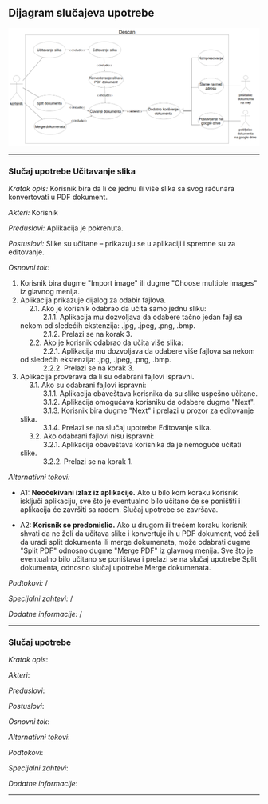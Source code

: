 ## Dijagram slučajeva upotrebe
![](dijagram_slucajeva_upotrebe.png) 
___

### Slučaj upotrebe Učitavanje slika
_Kratak opis:_ Korisnik bira da li će jednu ili više slika sa svog računara konvertovati u PDF dokument.

_Akteri:_ Korisnik

_Preduslovi:_ Aplikacija je pokrenuta.

_Postuslovi:_ Slike su učitane – prikazuju se u aplikaciji i spremne su za editovanje.

_Osnovni tok:_ 

1. Korisnik bira dugme "Import image" ili dugme "Choose multiple images" iz glavnog menija.
2. Aplikacija prikazuje dijalog za odabir fajlova.
<br>&emsp; 2.1. Ako je korisnik odabrao da učita samo jednu sliku:
<br>&emsp;&emsp;&emsp; 2.1.1. Aplikacija mu dozvoljava da odabere tačno jedan fajl sa nekom od sledećih ekstenzija: .jpg, .jpeg, .png, .bmp.
<br>&emsp;&emsp;&emsp; 2.1.2. Prelazi se na korak 3.
<br>&emsp; 2.2. Ako je korisnik odabrao da učita više slika:
<br>&emsp;&emsp;&emsp; 2.2.1. Aplikacija mu dozvoljava da odabere više fajlova sa nekom od sledećih ekstenzija: .jpg, .jpeg, .png, .bmp.
<br>&emsp;&emsp;&emsp; 2.2.2. Prelazi se na korak 3.
3. Aplikacija proverava da li su odabrani fajlovi ispravni.
<br>&emsp; 3.1. Ako su odabrani fajlovi ispravni:
<br>&emsp;&emsp;&emsp; 3.1.1. Aplikacija obaveštava korisnika da su slike uspešno učitane.
<br>&emsp;&emsp;&emsp; 3.1.2. Aplikacija omogućava korisniku da odabere dugme "Next".
<br>&emsp;&emsp;&emsp; 3.1.3. Korisnik bira dugme "Next" i prelazi u prozor za editovanje slika.
<br>&emsp;&emsp;&emsp; 3.1.4. Prelazi se na slučaj upotrebe Editovanje slika.
<br>&emsp; 3.2. Ako odabrani fajlovi nisu ispravni:
<br>&emsp;&emsp;&emsp; 3.2.1. Aplikacija obaveštava korisnika da je nemoguće učitati slike.
<br>&emsp;&emsp;&emsp; 3.2.2. Prelazi se na korak 1.

_Alternativni tokovi:_
* A1: **Neočekivani izlaz iz aplikacije.** Ako u bilo kom koraku korisnik isključi aplikaciju, sve što je eventualno bilo učitano će se poništiti i aplikacija će završiti sa radom. Slučaj upotrebe se završava.

* A2: **Korisnik se predomislio.** Ako u drugom ili trećem koraku korisnik shvati da ne želi da učitava slike i konvertuje ih u PDF dokument, već želi da uradi split dokumenta ili merge dokumenata, može odabrati dugme "Split PDF" odnosno dugme "Merge PDF" iz glavnog menija. Sve što je eventualno bilo učitano se poništava i prelazi se na slučaj upotrebe Split dokumenta, odnosno slučaj upotrebe Merge dokumenata.

_Podtokovi:_ /

_Specijalni zahtevi:_ /

_Dodatne informacije:_ /

___
### Slučaj upotrebe 
_Kratak opis_: 

_Akteri_: 

_Preduslovi_:

_Postuslovi_:

_Osnovni tok_:

_Alternativni tokovi_:

_Podtokovi_:

_Specijalni zahtevi_:

_Dodatne informacije_:
___
